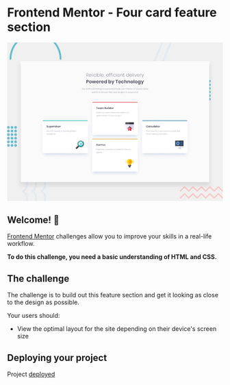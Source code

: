 # Frontend Mentor - Four card feature section

![Design preview for the Four card feature section coding challenge](./design/desktop-preview.jpg)

## Welcome! 👋

[Frontend Mentor](https://www.frontendmentor.io) challenges allow you to improve your skills in a real-life workflow.

**To do this challenge, you need a basic understanding of HTML and CSS.**

## The challenge

The challenge is to build out this feature section and get it looking as close to the design as possible.

Your users should:

- View the optimal layout for the site depending on their device's screen size


## Deploying your project

Project [deployed](https://four-card-feature-flex.now.sh)
